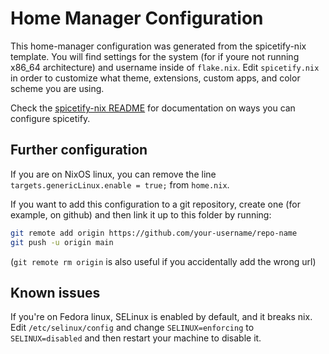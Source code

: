 # Home Manager Configuration

This home-manager configuration was generated from the spicetify-nix template.
You will find settings for the system (for if youre not running x86_64
architecture) and username inside of `flake.nix`. Edit `spicetify.nix` in
order to customize what theme, extensions, custom apps, and color scheme you
are using.

Check the [spicetify-nix README](https://github.com/the-argus/spicetify-nix/blob/master/README.md)
for documentation on ways you can configure spicetify.

## Further configuration

If you are on NixOS linux, you can remove the line
``targets.genericLinux.enable = true;`` from ``home.nix``.

If you want to add this configuration to a git repository, create one
(for example, on github) and then link it up to this folder by running:

```bash
git remote add origin https://github.com/your-username/repo-name
git push -u origin main
```

(``git remote rm origin`` is also useful if you accidentally add the wrong url)

## Known issues

If you're on Fedora linux, SELinux is enabled by default, and it breaks nix.
Edit ``/etc/selinux/config`` and change ``SELINUX=enforcing`` to
``SELINUX=disabled`` and then restart your machine to disable it.
